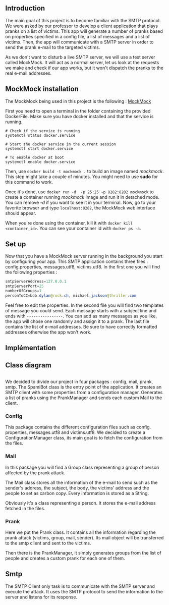 ## Introduction
The main goal of this project is to become familiar with the SMTP protocol. We were asked by our professor to develop a client application that plays pranks on a list of victims. This app will generate a number of pranks based on properties specified in a config file, a list of messages and a list of victims. Then, the app will communicate with a SMTP server in order to send the prank e-mail to the targeted victims.

As we don't want to disturb a live SMTP server, we will use a test server called MockMock. It will act as a normal server, let us look at the requests we make and check if our app works, but it won't dispatch the pranks to the real e-mail addresses.

## MockMock installation
The MockMock being used in this project is the following : [MockMock](https://github.com/HEIGVD-Course-API/MockMock)

First you need to open a terminal in the folder containing the provided DockerFile. Make sure you have docker installed and that the service is running.

```
# Check if the service is running
systemctl status docker.service

# Start the docker service in the current session
systemctl start docker.service

# To enable docker at boot
systemctl enable docker.service

```

Then, use `docker build -t mockmock .` to build an image named *mockmock*. This step might take a couple of minutes. You might need to use **sudo** for this command to work.

Once it's done, use `docker run -d  -p 25:25 -p 8282:8282 mockmock` to create a container running *mockmock* image and run it in detached mode. You can remove *-d* if you want to see it in your terminal. 
Now, go to your favorite browser and type `localhost:8282`, the MockMock web interface should appear.

When you're done using the container, kill it with `docker kill <container_id>`. You can see your container id with `docker ps -a`.

## Set up
Now that you have a MockMock server running in the background you start by configuring your app. This SMTP application contains three files : config.properties, messages.utf8, victims.utf8. In the first one you will find the following properties :
```java
smtpServerAddress=127.0.0.1
smtpServerPort=25
numberOfGroups=1
personToCC=bob.dylan@rock.ch, michael.jackson@thriller.com
```

Feel free to edit the properties. In the second file you will find two templates of message you could send. Each message starts with a subject line and ends with `----------------`. You can add as many messages as you like, the app will chose one randomly and assign it to a prank.
The last file contains the list of e-mail addresses. Be sure to have correctly formatted addresses otherwise the app won't work.


## Implémentation

## Class diagram

![]()

We decided to divide our project in four packages : config, mail, prank, 
smtp. 
The SpamiBot class is the entry point of the application. It creates an SMTP 
client with some properties from a configuration manager. Generates a list 
of pranks using the PrankManager and sends each custom Mail to the client.

### Config

This package contains the different configuration files such as config.
properties, messages.utf8 and victims.utf8. We decided to create a 
ConfigurationManager class, its main goal is to fetch the configuration from 
the files.

### Mail
In this package you will find a Group class representing a group of person 
affected by the prank attack. 

The Mail class stores all the information of the e-mail to send such as the 
sender's address, the subject, the body, the victims' address and the people 
to set as carbon copy. Every information is stored as a String.

Obviously it's a class representing a person. It stores the e-mail address 
fetched in the files.

### Prank
Here we put the Prank class. It contains all the information regarding the 
prank attack (victims, group, mail, sender). 
Its mail object will be 
transferred to the smtp client and sent to the victims.

Then there is the PrankManager, it simply generates groups from the list of 
people and creates a custom prank for each one of them.


## Smtp
The SMTP Client only task is to communicate with the SMTP server and execute 
the attack. It uses the SMTP protocol to send the information to the server 
and listens for its response.







